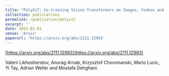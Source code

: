 ```yaml
---
title: "PolyViT: Co-training Vision Transformers on Images, Videos and Audio"
collection: publications
permalink: /publication/polyvit
excerpt: ''
date: 2021-01-01
venue: 'Arxiv'
paperurl: 'https://arxiv.org/abs/2111.12993'
---
```


[https://arxiv.org/abs/2111.12993](https://arxiv.org/abs/2111.12993)

Valerii Likhosherstov, Anurag Arnab, Krzysztof Choromanski, Mario Lucic, Yi Tay, Adrian Weller and Mostafa Dehghani.
